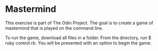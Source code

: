 # Mastermind

This exercise is part of The Odin Project. The goal is to create a game of mastermind that is played on the command line.

To run the game, download all files in a folder. From the directory, run $ ruby control.rb. You will be presented with an option to begin the game.
